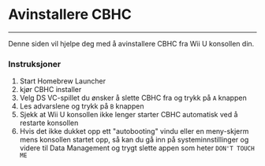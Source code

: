 # Avinstallere CBHC
---
Denne siden vil hjelpe deg med å avinstallere CBHC fra Wii U konsollen din.

### Instruksjoner

1. Start Homebrew Launcher
1. kjør CBHC installer
1. Velg DS VC-spillet du ønsker å slette CBHC fra og trykk på `A` knappen
1. Les advarslene og trykk på `B` knappen
1. Sjekk at Wii U konsollen ikke lenger starter CBHC automatisk ved å restarte konsollen
1. Hvis det ikke dukket opp ett "autobooting" vindu eller en meny-skjerm mens konsollen startet opp, så kan du gå inn på systeminnstillinger og videre til Data Management og trygt slette appen som heter `DON'T TOUCH ME`